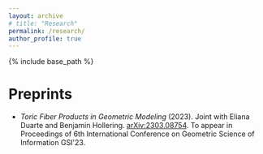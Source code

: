 ```yaml
---
layout: archive
# title: "Research"
permalink: /research/
author_profile: true
---
```


<!-- {% if author.googlescholar %}
  You can also find my articles on <u><a href="{{author.googlescholar}}">my Google Scholar profile</a>.</u>
{% endif %} -->

{% include base_path %}

<!-- {% for post in site.publications reversed %}
  {% include archive-single.html %}
{% endfor %} -->


Preprints
======
* *Toric Fiber Products in Geometric Modeling* (2023). Joint with Eliana Duarte and Benjamin Hollering. [arXiv:2303.08754](https://arxiv.org/abs/2303.08754). To appear in Proceedings of 6th International Conference on Geometric Science of Information GSI'23.
